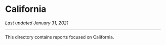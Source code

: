 # California

_Last updated January 31, 2021_

----

This directory contains reports focused on California.

